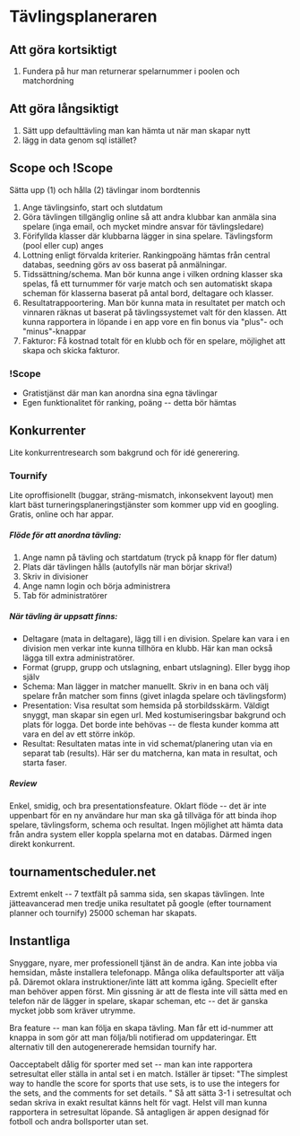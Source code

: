 # Tävlingsplaneraren

## Att göra kortsiktigt
1. Fundera på hur man returnerar spelarnummer i poolen och matchordning

## Att göra långsiktigt
1. Sätt upp defaulttävling man kan hämta ut när man skapar nytt
2. lägg in data genom sql istället?

## Scope och !Scope
Sätta upp (1) och hålla (2) tävlingar inom bordtennis
1. Ange tävlingsinfo, start och slutdatum
2. Göra tävlingen tillgänglig online så att andra klubbar kan anmäla sina spelare (inga email, och mycket mindre ansvar för tävlingsledare)
3. Förifyllda klasser där klubbarna lägger in sina spelare. Tävlingsform (pool eller cup) anges
4. Lottning enligt förvalda kriterier. Rankingpoäng hämtas från central databas, seedning görs av oss baserat på anmälningar.
5. Tidssättning/schema. Man bör kunna ange i vilken ordning klasser ska spelas, få ett turnummer för varje match och sen automatiskt skapa scheman för klasserna baserat på antal bord, deltagare och klasser.
6. Resultatrappoortering. Man bör kunna mata in resultatet per match och vinnaren räknas ut baserat på tävlingssystemet valt för den klassen. Att kunna rapportera in löpande i en app vore en fin bonus via "plus"- och "minus"-knappar
7. Fakturor: Få kostnad totalt för en klubb och för en spelare, möjlighet att skapa och skicka fakturor. 

### !Scope
-  Gratistjänst där man kan anordna sina egna tävlingar
- Egen funktionalitet för ranking, poäng -- detta bör hämtas


##

## Konkurrenter
Lite konkurrentresearch som bakgrund och för idé generering.


### Tournify

Lite oproffisionellt (buggar, sträng-mismatch, inkonsekvent layout) men klart bäst turneringsplaneringstjänster som kommer upp vid en googling. Gratis, online och har appar.

##### Flöde för att anordna tävling:
1. Ange namn på tävling och startdatum (tryck på knapp för fler datum)
2. Plats där tävlingen hålls (autofylls när man börjar skriva!)
3. Skriv in divisioner
4. Ange namn login och börja administrera
5. Tab för administratörer

##### När tävling är uppsatt finns:
- Deltagare (mata in deltagare), lägg till i en division. Spelare kan vara i en division men verkar inte kunna tillhöra en klubb. Här kan man också lägga till extra administratörer.
- Format (grupp, grupp och utslagning, enbart utslagning). Eller bygg ihop själv
- Schema: Man lägger in matcher manuellt. Skriv in en bana och välj spelare från matcher som finns (givet inlagda spelare och tävlingsform)
- Presentation: Visa resultat som hemsida på storbildsskärm. Väldigt snyggt, man skapar sin egen url. Med kostumiseringsbar bakgrund och plats för logga. Det borde inte behövas -- de flesta kunder komma att vara en del av ett större inköp.
- Resultat: Resultaten matas inte in vid schemat/planering utan via en separat tab (results). Här ser du matcherna, kan mata in resultat, och starta faser.

##### Review
Enkel, smidig, och bra presentationsfeature. Oklart flöde -- det är inte uppenbart för en ny användare hur man ska gå tillväga för att binda ihop spelare, tävlingsform, schema och resultat.
Ingen möjlighet att hämta data från andra system eller koppla spelarna mot en databas. Därmed ingen direkt konkurrent.

## tournamentscheduler.net

Extremt enkelt -- 7 textfält på samma sida, sen skapas tävlingen.
Inte jätteavancerad men tredje unika resultatet på google (efter tournament planner och tournify)
25000 scheman har skapats.

## Instantliga
Snyggare, nyare, mer professionell tjänst än de andra. Kan inte jobba via hemsidan, måste installera telefonapp.
Många olika defaultsporter att välja på. Däremot oklara instruktioner/inte lätt att komma igång. Speciellt efter man behöver appen först.
Min gissning är att de flesta inte vill sätta med en telefon när de lägger in spelare, skapar scheman, etc -- det är ganska mycket jobb som kräver utrymme.

Bra feature -- man kan följa en skapa tävling. Man får ett id-nummer att knappa in som gör att man följa/bli notifierad om uppdateringar. Ett alternativ till den autogenererade hemsidan tournify har.

Oacceptabelt dålig för sporter med set -- man kan inte rapportera setresultat eller ställa in antal set i en match. Iställer är tipset:
"The simplest way to handle the score for sports that use sets, is to use the integers for the sets, and the comments for set details. "
Så att sätta 3-1 i setresultat och sedan skriva in exakt resultat känns helt för vagt. Helst vill man kunna rapportera in setresultat löpande. Så antagligen är appen designad för fotboll och andra bollsporter utan set.  